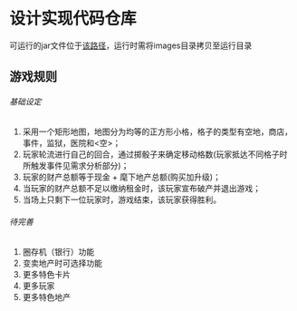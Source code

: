 # 设计实现代码仓库

可运行的jar文件位于[该路径](/classes/artifacts/UCAS_Richman_jar)，运行时需将images目录拷贝至运行目录

## 游戏规则

###### 基础设定

1. 采用一个矩形地图，地图分为均等的正方形小格，格子的类型有空地，商店，事件，监狱，医院和<空>；
2. 玩家轮流进行自己的回合，通过掷骰子来确定移动格数(玩家抵达不同格子时所触发事件见需求分析部分)；
3. 玩家的财产总额等于现金  + 麾下地产总额(购买加升级)；
4. 当玩家的财产总额不足以缴纳租金时，该玩家宣布破产并退出游戏；
5. 当场上只剩下一位玩家时，游戏结束，该玩家获得胜利。

###### 待完善

1. 圈存机（银行）功能
2. 变卖地产时可选择功能
3. 更多特色卡片
4. 更多玩家
5. 更多特色地产





